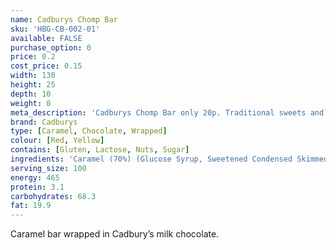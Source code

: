 ```yaml
---
name: Cadburys Chomp Bar
sku: 'HBG-CB-002-01'
available: FALSE
purchase_option: 0
price: 0.2
cost_price: 0.15
width: 130
height: 25
depth: 10
weight: 0
meta_description: 'Cadburys Chomp Bar only 20p. Traditional sweets and more at Humbugs Confectionery Store. Specialists in satisfying your sweet tooth!'
brand: Cadburys
type: [Caramel, Chocolate, Wrapped]
colour: [Red, Yellow]
contains: [Gluten, Lactose, Nuts, Sugar]
ingredients: 'Caramel (70%) (Glucose Syrup, Sweetened Condensed Skimmed Milk, Vegetable Oil, Glucose-Fructose Syrup, Sugar, Flavourings, Salt, Emulsifier (E471)), Milk Chocolate (Sugar, Dried Whole Milk, Cocoa Butter, Cocoa Mass, Dried Whey, Vegetable Fat, Emulsifier (E442), Flavourings).'
serving_size: 100
energy: 465
protein: 3.1
carbohydrates: 68.3
fat: 19.9
---
```

Caramel bar wrapped in Cadbury’s milk chocolate.